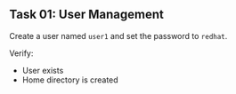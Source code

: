 ## Task 01: User Management

Create a user named `user1` and set the password to `redhat`.

Verify:
- User exists
- Home directory is created

